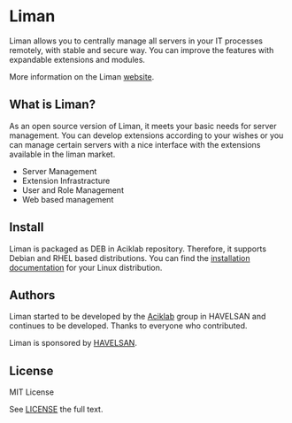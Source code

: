 # Liman

Liman allows you to centrally manage all servers in your IT processes remotely, with stable and secure way. You can improve the features with expandable extensions and modules. 

More information on the Liman [website](https://liman.havelsan.com.tr).

## What is Liman?

As an open source version of Liman, it meets your basic needs for server management. You can develop extensions according to your wishes or you can manage certain servers with a nice interface with the extensions available in the liman market.

* Server Management
* Extension Infrastracture
* User and Role Management
* Web based management

## Install

Liman is packaged as DEB in Aciklab repository. Therefore, it supports Debian and RHEL based distributions.
You can find the [installation documentation](https://docs.liman.dev/start/installing) for your Linux distribution.

## Authors

Liman started to be developed by the [Aciklab](https://aciklab.org) group in HAVELSAN and continues to be developed. Thanks to everyone who contributed.

Liman is sponsored by [HAVELSAN](https://havelsan.com.tr/en).

## License

MIT License


See [LICENSE](https://github.com/limanmys/core/blob/master/LICENSE) the full text.
